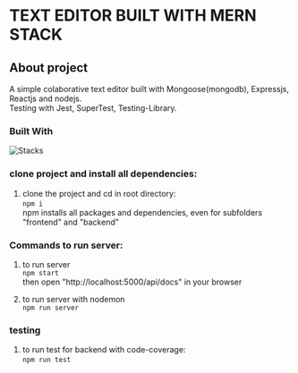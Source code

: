# TEXT EDITOR BUILT WITH MERN STACK

## About project
A simple colaborative text editor built with Mongoose(mongodb), Expressjs, Reactjs and nodejs.   
Testing with Jest, SuperTest, Testing-Library.


### Built With
![Stacks](https://skills.thijs.gg/icons?i=mongodb,express,nodejs,jest)

  

### clone project and install all dependencies: 

1. clone the project and cd in root directory:  
`npm i`  
npm installs all packages and dependencies, even for subfolders "frontend" and "backend"


### Commands to run server:
1. to run server  
`npm start`  
then open "http://localhost:5000/api/docs" in your browser   


2. to run server with nodemon   
`npm run server`  


### testing
1. to run test for backend with code-coverage:     
`npm run test`  